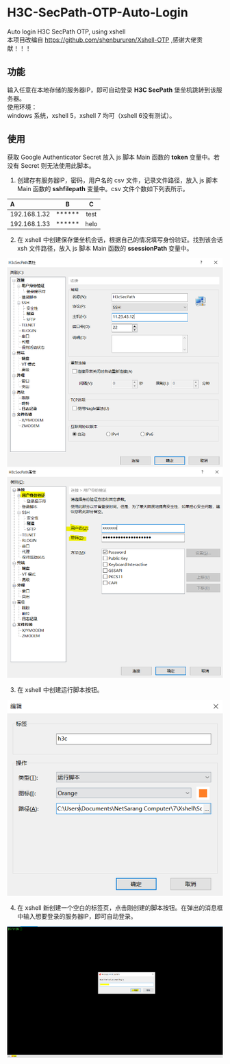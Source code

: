 # H3C-SecPath-OTP-Auto-Login
Auto login H3C SecPath OTP, using xshell  
本项目改编自 https://github.com/shenbururen/Xshell-OTP ,感谢大佬贡献！！！  
## 功能
输入任意在本地存储的服务器IP，即可自动登录 **H3C SecPath** 堡垒机跳转到该服务器。  
使用环境：  
windows 系统，xshell 5，xshell 7 均可（xshell 6没有测试）。  
## 使用  
获取 Google Authenticator Secret 放入 js 脚本 Main 函数的 **token** 变量中。若没有 Secret 则无法使用此脚本。  
1. 创建存有服务器IP，密码，用户名的 csv 文件，记录文件路径，放入 js 脚本 Main 函数的   **sshfilepath** 变量中。csv 文件个数如下列表所示。  

| A             | B           | C             |
| :---          |    :----:   |  :---:        |
| 192.168.1.32  | ******      | test          |
| 192.168.1.33  | ******      | helo          |
2. 在 xshell 中创建保存堡垒机会话，根据自己的情况填写身份验证。找到该会话 xsh 文件路径，放入 js 脚本 Main 函数的 **ssessionPath** 变量中。  

![](./img/2.PNG)  
![](./img/3.PNG)  

3. 在 xshell 中创建运行脚本按钮。  

![](./img/1.PNG)

4. 在 xshell 新创建一个空白的标签页，点击刚创建的脚本按钮。在弹出的消息框中输入想要登录的服务器IP，即可自动登录。  

![](./img/4.PNG)
